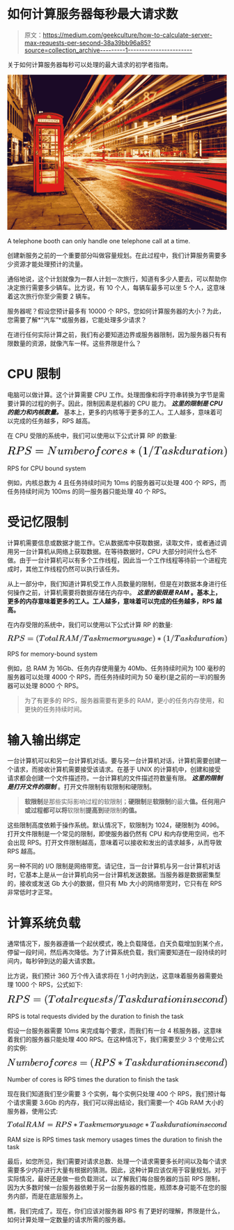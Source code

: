 # 如何计算服务器每秒最大请求数

> 原文：<https://medium.com/geekculture/how-to-calculate-server-max-requests-per-second-38a39bb96a85?source=collection_archive---------1----------------------->

关于如何计算服务器每秒可以处理的最大请求的初学者指南。

![](img/65a65ca062f37dac202151e074456589.png)

A telephone booth can only handle one telephone call at a time.

创建新服务之前的一个重要部分叫做容量规划。在此过程中，我们计算服务需要多少资源才能处理预计的流量。

通俗地说，这个计划就像为一群人计划一次旅行，知道有多少人要去，可以帮助你决定旅行需要多少辆车。比方说，有 10 个人，每辆车最多可以坐 5 个人，这意味着这次旅行你至少需要 2 辆车。

服务器呢？假设您预计最多有 10000 个 RPS，您如何计算服务器的大小？为此，您需要了解*“汽车”*或服务器，它能处理多少请求？

在进行任何实际计算之前，我们有必要知道边界或服务器限制，因为服务器只有有限数量的资源，就像汽车一样。这些界限是什么？

# CPU 限制

电脑可以做计算。这个计算需要 CPU 工作。处理图像和将字符串转换为字节是需要计算的过程的例子。因此，限制因素是机器的 CPU 能力。 ***这里的限制是 CPU 的能力和内核数量。*** 基本上，更多的内核等于更多的工人。工人越多，意味着可以完成的任务越多，RPS 越高。

在 CPU 受限的系统中，我们可以使用以下公式计算 RP 的数量:

![](img/2b5830ee8005dbaba670cf236dd52bfb.png)

RPS for CPU bound system

例如，内核总数为 4 且任务持续时间为 10ms 的服务器可以处理 400 个 RPS，而任务持续时间为 100ms 的同一服务器只能处理 40 个 RPS。

# 受记忆限制

计算机需要信息或数据才能工作。它从数据库中获取数据，读取文件，或者通过调用另一台计算机从网络上获取数据。在等待数据时，CPU 大部分时间什么也不做。由于一台计算机可以有多个工作线程，因此当一个工作线程等待前一个进程完成时，其他工作线程仍然可以执行该任务。

从上一部分中，我们知道计算机受工作人员数量的限制，但是在对数据本身进行任何操作之前，计算机需要将数据存储在内存中。 ***这里的极限是 RAM* 。基本上，更多的内存意味着更多的工人。工人越多，意味着可以完成的任务越多，RPS 越高。**

在内存受限的系统中，我们可以使用以下公式计算 RP 的数量:

![](img/89af3d1b62012f703b0f759216b24d56.png)

RPS for memory-bound system

例如，总 RAM 为 16Gb、任务内存使用量为 40Mb、任务持续时间为 100 毫秒的服务器可以处理 4000 个 RPS，而任务持续时间为 50 毫秒(是之前的一半)的服务器可以处理 8000 个 RPS。

> 为了有更多的 RPS，服务器需要有更多的 RAM，更小的任务内存使用，和更快的任务持续时间。

# 输入输出绑定

一台计算机可以和另一台计算机对话。要与另一台计算机对话，计算机需要创建一个请求，而接收计算机需要接受该请求。在基于 UNIX 的计算机中，创建和接受请求都会创建一个文件描述符。一台计算机的文件描述符数量有限。 ***这里的限制是打开文件的限制*** 。打开文件限制有软限制和硬限制。

> **软限制**是那些实际影响过程的软限制；**硬限制**是**软限制**的最大**值。任何用户或过程都可以将**软限制**提高到**硬限制**的值。**

这些限制高度依赖于操作系统。默认情况下，软限制为 1024，硬限制为 4096。打开文件限制是一个常见的限制，即使服务器仍然有 CPU 和内存使用空间，也不会出现 RPS。打开文件限制越高，意味着可以接收和发出的请求越多，从而导致 RPS 越高。

另一种不同的 I/O 限制是网络带宽。请记住，当一台计算机与另一台计算机对话时，它基本上是从一台计算机向另一台计算机发送数据。当服务器是数据密集型的，接收或发送 Gb 大小的数据，但只有 Mb 大小的网络带宽时，它只有在 RPS 非常低时才正常。

# 计算系统负载

通常情况下，服务器遵循一个起伏模式，晚上负载降低，白天负载增加到某个点，停留一段时间，然后再次降低。为了计算系统负载，我们需要知道在一段持续的时间内，每秒钟到达的最大请求数。

比方说，我们预计 360 万个传入请求将在 1 小时内到达，这意味着服务器需要处理 1000 个 RPS，公式如下:

![](img/b41d1b213badbf2f0b9a013c25290fc6.png)

RPS is total requests divided by the duration to finish the task

假设一台服务器需要 10ms 来完成每个要求，而我们有一台 4 核服务器，这意味着我们的服务器只能处理 400 RPS。在这种情况下，我们需要至少 3 个使用公式的实例:

![](img/98526ff09220becb1499b6dcbdc025ed.png)

Number of cores is RPS times the duration to finish the task

现在我们知道我们至少需要 3 个实例，每个实例只处理 400 个 RPS，我们预计每个请求需要 3.6Gb 的内存，我们可以得出结论，我们需要一个 4Gb RAM 大小的服务器，使用公式:

![](img/7f0ba6a0cc577a49cd8a63bb2b751f25.png)

RAM size is RPS times task memory usages times the duration to finish the task

最后，如您所见，我们需要对请求总数、处理一个请求需要多长时间以及每个请求需要多少内存进行大量有根据的猜测。因此，这种计算应该仅用于容量规划。对于实际情况，最好还是做一些负载测试，以了解我们每台服务器的当前 RPS 限制，因为大多数时候一台服务器依赖于另一台服务器的性能，瓶颈本身可能不在您的服务内部，而是在底层服务上。

瞧，我们完成了。现在，你们应该对服务器 RPS 有了更好的理解，界限是什么，如何计算处理一定数量的请求所需的服务器。